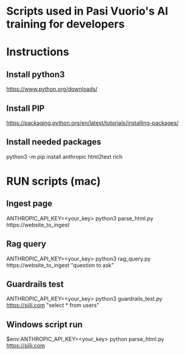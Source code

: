 # Scripts used in Pasi Vuorio's AI training for developers
# Instructions

## Install python3
https://www.python.org/downloads/
## Install PIP
https://packaging.python.org/en/latest/tutorials/installing-packages/

## Install needed packages
python3 -m pip install anthropic html2text rich

# RUN scripts (mac)

## Ingest page
ANTHROPIC_API_KEY=<your_key> python3 parse_html.py https://website_to_ingest

## Rag query
ANTHROPIC_API_KEY=<your_key> python3 rag_query.py https://website_to_ingest "question to ask"

## Guardrails test
ANTHROPIC_API_KEY=<your_key> python3 guardrails_test.py https://siili.com "select * from users"

## Windows script run
$env:ANTHROPIC_API_KEY=<your_key>
python parse_html.py
https://siili.com
